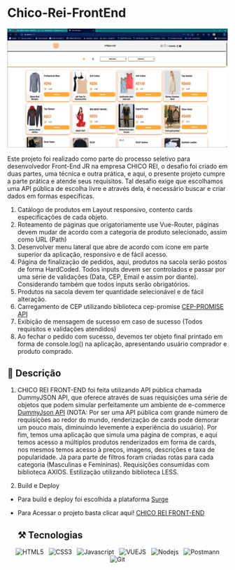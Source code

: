 # Chico-Rei-FrontEnd

![preview](./readmepic.png)

Este projeto foi realizado como parte do processo seletivo para desenvolvedor Front-End JR na empresa CHICO REI, o desafio foi criado em duas partes, uma técnica e outra prática, e aqui, o presente projeto cumpre a parte prática e atende seus requisitos. Tal desafio exige que escolhamos uma API pública de escolha livre e através dela, é necessário buscar e criar dados em formas específicas.

1. Catálogo de produtos em Layout responsivo, contento cards especificações de cada objeto.
2. Roteamento de páginas que origatoriamente use Vue-Router, páginas devem mudar de acordo com a categoria de produto selecionado, assim como URL (Path)
3. Desenvolver menu lateral que abre de acordo com ícone em parte superior da aplicação, responsivo e de fácil acesso.
4. Página de finalização de pedidos, aqui, produtos na sacola serão postos de forma HardCoded. Todos inputs devem ser controlados e passar por uma série de validações (Data, CEP, Email e assim por diante). Considerando também que todos inputs serão obrigatórios.
5. Produtos na sacola devem ter quantidade selecionável e de fácil alteração.
6. Carregamento de CEP utilizando biblioteca cep-promise [CEP-PROMISE API](https://github.com/BrasilAPI/cep-promise)
7. Exibição de mensagem de sucesso em caso de sucesso (Todos requisitos e validações atendidos)
8. Ao fechar o pedido com sucesso, devemos ter objeto final printado em forma de console.log() na aplicação, apresentando usuário comprador e produto comprado.

## 📄 Descrição
1. CHICO REI FRONT-END foi feita utilizando API pública chamada DummyJSON API, que oferece através de suas requisições uma série de objetos que podem simular perfeitamente um ambiente de e-commerce [DummyJson API](https://dummyjson.com/) (NOTA: Por ser uma API pública com grande número de requisições ao redor do mundo, renderização de cards pode demorar um pouco mais, diminuindo levemente a experiência do usuário). Por fim, temos uma aplicação que simula uma página de compras, e aqui temos acesso a múltiplos produtos renderizados em forma de cards, nos mesmos temos acesso à preços, imagens, descrições e taxa de popularidade. Já para parte de filtros foram criadas rotas para cada categoria (Masculinas e Femininas). Requisições consumidas com biblioteca AXIOS. Estilização utilizando biblioteca LESS.

2. Build e Deploy
- Para build e deploy foi escolhida a plataforma [Surge](https://surge.sh/)
- Para Acessar o projeto basta clicar aqui! [CHICO REI FRONT-END](http://exciting-swing.surge.shtestechicoreilucas.surge.sh/)


    ## ⚒️ Tecnologias

<div align="center">
 
   ![HTML5](https://img.shields.io/badge/HTML5-E34F26?style=for-the-badge&logo=html5&logoColor=white)
  &nbsp;
  ![CSS3](https://img.shields.io/badge/CSS3-1572B6?style=for-the-badge&logo=css3&logoColor=white)
  &nbsp;
  ![Javascript](https://img.shields.io/badge/JavaScript-F7DF1E?style=for-the-badge&logo=javascript&logoColor=black)
  &nbsp;
  ![VUEJS](https://img.shields.io/badge/VueJs-61DAFB?style=for-the-badge&logo=vue&logoColor=35495E)
  &nbsp;
  ![Nodejs](https://img.shields.io/badge/NodeJs-61DAFB?style=for-the-badge&logo=node&logoColor=35495E)
  &nbsp;
  ![Postmann](https://img.shields.io/badge/Postmann-323330?style=for-the-badge&logo=Postmann&logoColor=F7DF1E)
  ![Git](https://img.shields.io/badge/Git-171515?style=for-the-badge&logo=Git&logoColor=white)
</div>
